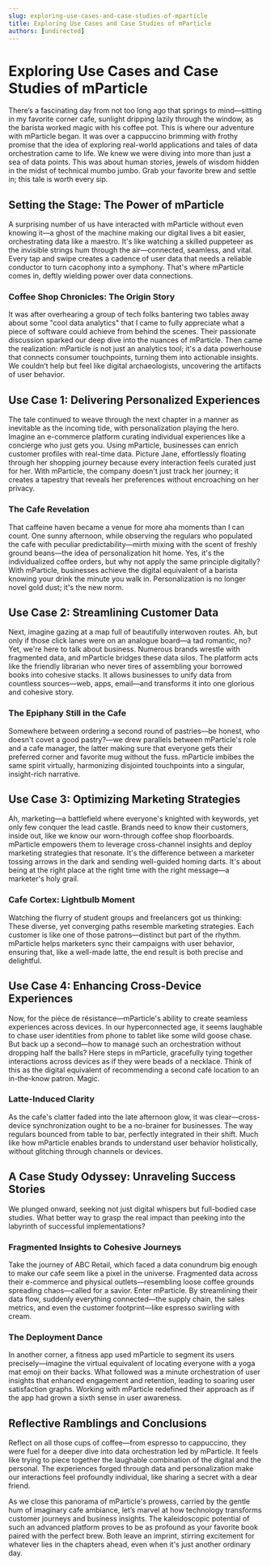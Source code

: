 ```yaml
---
slug: exploring-use-cases-and-case-studies-of-mparticle
title: Exploring Use Cases and Case Studies of mParticle
authors: [undirected]
---
```



# Exploring Use Cases and Case Studies of mParticle

Thereʼs a fascinating day from not too long ago that springs to mind—sitting in my favorite corner cafe, sunlight dripping lazily through the window, as the barista worked magic with his coffee pot. This is where our adventure with mParticle began. It was over a cappuccino brimming with frothy promise that the idea of exploring real-world applications and tales of data orchestration came to life. We knew we were diving into more than just a sea of data points. This was about human stories, jewels of wisdom hidden in the midst of technical mumbo jumbo. Grab your favorite brew and settle in; this tale is worth every sip.

## Setting the Stage: The Power of mParticle

A surprising number of us have interacted with mParticle without even knowing it—a ghost of the machine making our digital lives a bit easier, orchestrating data like a maestro. It's like watching a skilled puppeteer as the invisible strings hum through the air—connected, seamless, and vital. Every tap and swipe creates a cadence of user data that needs a reliable conductor to turn cacophony into a symphony. That's where mParticle comes in, deftly wielding power over data connections.

### Coffee Shop Chronicles: The Origin Story

It was after overhearing a group of tech folks bantering two tables away about some "cool data analytics" that I came to fully appreciate what a piece of software could achieve from behind the scenes. Their passionate discussion sparked our deep dive into the nuances of mParticle. Then came the realization: mParticle is not just an analytics tool; it's a data powerhouse that connects consumer touchpoints, turning them into actionable insights. We couldn’t help but feel like digital archaeologists, uncovering the artifacts of user behavior.

## Use Case 1: Delivering Personalized Experiences

The tale continued to weave through the next chapter in a manner as inevitable as the incoming tide, with personalization playing the hero. Imagine an e-commerce platform curating individual experiences like a concierge who just gets you. Using mParticle, businesses can enrich customer profiles with real-time data. Picture Jane, effortlessly floating through her shopping journey because every interaction feels curated just for her. With mParticle, the company doesn't just track her journey; it creates a tapestry that reveals her preferences without encroaching on her privacy.

### The Cafe Revelation

That caffeine haven became a venue for more aha moments than I can count. One sunny afternoon, while observing the regulars who populated the cafe with peculiar predictability—mirth mixing with the scent of freshly ground beans—the idea of personalization hit home. Yes, it's the individualized coffee orders, but why not apply the same principle digitally? With mParticle, businesses achieve the digital equivalent of a barista knowing your drink the minute you walk in. Personalization is no longer novel gold dust; it's the new norm.

## Use Case 2: Streamlining Customer Data

Next, imagine gazing at a map full of beautifully interwoven routes. Ah, but only if those click lanes were on an analogue board—a tad romantic, no? Yet, we're here to talk about business. Numerous brands wrestle with fragmented data, and mParticle bridges these data silos. The platform acts like the friendly librarian who never tires of assembling your borrowed books into cohesive stacks. It allows businesses to unify data from countless sources—web, apps, email—and transforms it into one glorious and cohesive story.

### The Epiphany Still in the Cafe

Somewhere between ordering a second round of pastries—be honest, who doesn't covet a good pastry?—we drew parallels between mParticle's role and a cafe manager, the latter making sure that everyone gets their preferred corner and favorite mug without the fuss. mParticle imbibes the same spirit virtually, harmonizing disjointed touchpoints into a singular, insight-rich narrative.

## Use Case 3: Optimizing Marketing Strategies

Ah, marketing—a battlefield where everyone's knighted with keywords, yet only few conquer the lead castle. Brands need to know their customers, inside out, like we know our worn-through coffee shop floorboards. mParticle empowers them to leverage cross-channel insights and deploy marketing strategies that resonate. It's the difference between a marketer tossing arrows in the dark and sending well-guided homing darts. It's about being at the right place at the right time with the right message—a marketer's holy grail.

### Cafe Cortex: Lightbulb Moment

Watching the flurry of student groups and freelancers got us thinking: These diverse, yet converging paths resemble marketing strategies. Each customer is like one of those patrons—distinct but part of the rhythm. mParticle helps marketers sync their campaigns with user behavior, ensuring that, like a well-made latte, the end result is both precise and delightful.

## Use Case 4: Enhancing Cross-Device Experiences

Now, for the pièce de résistance—mParticle's ability to create seamless experiences across devices. In our hyperconnected age, it seems laughable to chase user identities from phone to tablet like some wild goose chase. But back up a second—how to manage such an orchestration without dropping half the balls? Here steps in mParticle, gracefully tying together interactions across devices as if they were beads of a necklace. Think of this as the digital equivalent of recommending a second café location to an in-the-know patron. Magic.

### Latte-Induced Clarity

As the cafe's clatter faded into the late afternoon glow, it was clear—cross-device synchronization ought to be a no-brainer for businesses. The way regulars bounced from table to bar, perfectly integrated in their shift. Much like how mParticle enables brands to understand user behavior holistically, without glitching through channels or devices. 

## A Case Study Odyssey: Unraveling Success Stories

We plunged onward, seeking not just digital whispers but full-bodied case studies. What better way to grasp the real impact than peeking into the labyrinth of successful implementations?

### Fragmented Insights to Cohesive Journeys

Take the journey of ABC Retail, which faced a data conundrum big enough to make our cafe seem like a pixel in the universe. Fragmented data across their e-commerce and physical outlets—resembling loose coffee grounds spreading chaos—called for a savior. Enter mParticle. By streamlining their data flow, suddenly everything connected—the supply chain, the sales metrics, and even the customer footprint—like espresso swirling with cream.

### The Deployment Dance

In another corner, a fitness app used mParticle to segment its users precisely—imagine the virtual equivalent of locating everyone with a yoga mat emoji on their backs. What followed was a minute orchestration of user insights that enhanced engagement and retention, leading to soaring user satisfaction graphs. Working with mParticle redefined their approach as if the app had grown a sixth sense in user awareness.

## Reflective Ramblings and Conclusions

Reflect on all those cups of coffee—from espresso to cappuccino, they were fuel for a deeper dive into data orchestration led by mParticle. It feels like trying to piece together the laughable combination of the digital and the personal. The experiences forged through data and personalization make our interactions feel profoundly individual, like sharing a secret with a dear friend.

As we close this panorama of mParticle's prowess, carried by the gentle hum of imaginary cafe ambiance, let’s marvel at how technology transforms customer journeys and business insights. The kaleidoscopic potential of such an advanced platform proves to be as profound as your favorite book paired with the perfect brew. Both leave an imprint, stirring excitement for whatever lies in the chapters ahead, even when it's just another ordinary day.